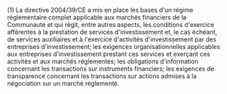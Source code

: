 (1) La directive 2004/39/CE a mis en place les bases d'un régime réglementaire complet applicable aux marchés financiers de la Communauté et qui régit, entre autres aspects, les conditions d'exercice afférentes à la prestation de services d'investissement et, le cas échéant, de services auxiliaires et à l'exercice d'activités d'investissement par des entreprises d'investissement; les exigences organisationnelles applicables aux entreprises d'investissement prestant ces services et exerçant ces activités et aux marchés réglementés; les obligations d'information concernant les transactions sur instruments financiers; les exigences de transparence concernant les transactions sur actions admises à la négociation sur un marché réglementé.